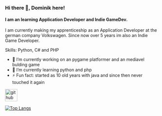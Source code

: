 ### Hi there 👋, Dominik here!
#### I am an learning Application Developer and Indie GameDev.

I am currently making my apprenticeship as an Application Developer at the german company Volkswagen. Since now over 5 years im also an Indie Game Developer.

Skills: Python, C# and PHP

- 🔭 I’m currently working on an pygame platformer and an mediavel bulding game 
- 🌱 I’m currently learning python and php 
- ⚡ Fun fact: started as 10 old years with java and since then never touched it again 


[<img src='https://cdn.jsdelivr.net/npm/simple-icons@3.0.1/icons/github.svg' alt='github' height='40'>](https://github.com/DomiCarfter)  

[![Top Langs](https://github-readme-stats.vercel.app/api/top-langs/?username=DomiCarfter)](https://github.com/anuraghazra/github-readme-stats)


